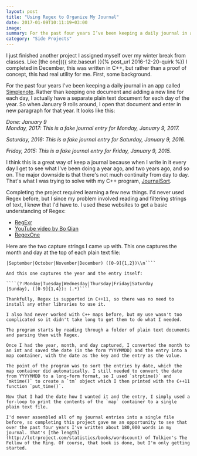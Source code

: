 ```yaml
---
layout: post
title: "Using Regex to Organize My Journal"
date: 2017-01-09T10:11:19+03:00
image: 
summary: For the past four years I’ve been keeping a daily journal in an app called Simplenote, but because of the way I write, they're all out of order. Regex to the rescue!
category: "Side Projects"
---
```


I just finished another project I assigned myself over my winter break from classes. Like [the one]({{ site.baseurl }}{% post_url 2016-12-20-quirk %}) I completed in December, this was written in C++, but rather than a proof of concept, this had real utility for me. First, some background.

For the past four years I've been keeping a daily journal in an app called [Simplenote](http://app.simplenote.com). Rather than keeping one document and adding a new line for each day, I actually have a separate plain text document for each day of the year. So when January 9 rolls around, I open that document and enter in new paragraph for that year. It looks like this:

*Done: January 9*  
*Monday, 2017: This is a fake journal entry for Monday, January 9, 2017.*

*Saturday, 2016: This is a fake journal entry for Saturday, January 9, 2016.*

*Friday, 2015: This is a fake journal entry for Friday, January 9, 2015.*

I think this is a great way of keep a journal because when I write in it every day I get to see what I've been doing a year ago, and two years ago, and so on. The major downside is that there's not much continuity from day to day. That's what I was trying to solve with my C++ program, [JournalSort](https://github.com/alxmjo/JournalSort).

Completing the project required learning a few new things. I'd never used Regex before, but I since my problem involved reading and filtering strings of text, I knew that I'd have to. I used these websites to get a basic understanding of Regex:

- [RegExr](http://regexr.com/)
- [YouTube video by Bo Qian](https://www.youtube.com/watch?v=_79j_-2xMrQ)
- [RegexOne](https://regexone.com/)

Here are the two capture strings I came up with. This one captures the month and day at the top of each plain text file:

````Done: (January|February|March|April|May|June|July|August
|September|October|November|December) ([0-9]{1,2})\\n````

And this one captures the year and the entry itself:

````(?:Monday|Tuesday|Wednesday|Thursday|Friday|Saturday
|Sunday), ([0-9]{1,4}): (.*)````

Thankfully, Regex is supported in C++11, so there was no need to install any other libraries to use it. 

I also had never worked with C++ maps before, but my use wasn't too complicated so it didn't take long to get them to do what I needed.

The program starts by reading through a folder of plain text documents and parsing them with Regex. 

Once I had the year, month, and day captured, I converted the month to an int and saved the date (in the form YYYYMMDD) and the entry into a map container, with the date as the key and the entry as the value. 

The point of the program was to sort the entries by date, which the map container did automatically. I still needed to convert the date from YYYYMMDD to a long-form format, so I used `strptime()` and `mktime()` to create a `tm` object which I then printed with the C++11 function `put_time()`. 

Now that I had the date how I wanted it and the entry, I simply used a for-loop to print the contents of the `map` container to a single plain text file.

I'd never assembled all of my journal entries into a single file before, so completing this project gave me an opportunity to see that over the past four years I've written about 180,000 words in my journal. That's [the length](http://lotrproject.com/statistics/books/wordscount) of Tolkien's The Fellow of the Ring. Of course, that book is done, but I'm only getting started.
